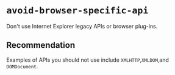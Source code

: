 # `avoid-browser-specific-api`

Don't use Internet Explorer legacy APIs or browser plug-ins.

## Recommendation
Examples of APIs you should not use include `XMLHTTP`,`XMLDOM`,and `DOMDocument`. 